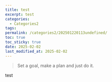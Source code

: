 ```yaml
---
title: test
excerpt: test
categories:
  - Categories2
tags: 
permalink: /categories2/202501220113undefined/
toc: true
toc_sticky: true
date: 2025-02-02
last_modified_at: 2025-02-02
---
```

> Set a goal, make a plan and just do it.


test
